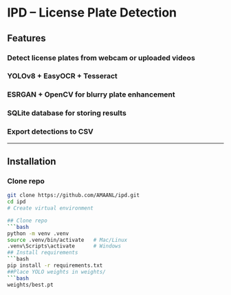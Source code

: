 # IPD – License Plate Detection

## Features
### Detect license plates from webcam or uploaded videos  
### YOLOv8 + EasyOCR + Tesseract  
### ESRGAN + OpenCV for blurry plate enhancement  
### SQLite database for storing results  
### Export detections to CSV  

---

## Installation
### Clone repo
```bash
git clone https://github.com/AMAANL/ipd.git
cd ipd
# Create virtual environment

## Clone repo
```bash
python -m venv .venv
source .venv/bin/activate   # Mac/Linux
.venv\Scripts\activate      # Windows
## Install requirements
```bash
pip install -r requirements.txt
##Place YOLO weights in weights/
```bash
weights/best.pt
